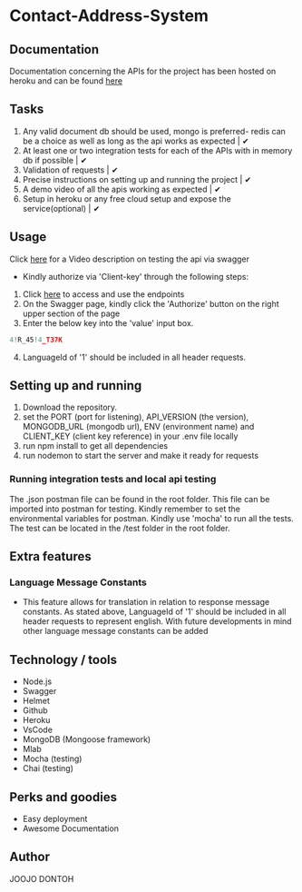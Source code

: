# Contact-Address-System


## Documentation
Documentation concerning the APIs for the project has been hosted on heroku and can be found <a href="https://demo-contacts-api-airiasia.herokuapp.com/api/v1.0/api-docs/#/">here</a> 

## Tasks
1. Any valid document db should be used, mongo is preferred- redis can be a choice as well as long as the api works as expected | ✔ 
2. At least one or two integration tests for each of the APIs with in memory db if possible | ✔ 
3. Validation of requests | ✔ 
4. Precise instructions on setting up and running the project | ✔ 
5. A demo video of all the apis working as expected | ✔
6. Setup in heroku or any free cloud setup and expose the service(optional) | ✔ 

## Usage
Click <a href="https://res.cloudinary.com/dbkakssug/video/upload/v1599924101/Screen_Recording_2020-09-12_at_11.15.06_PM.mov">here</a>  for a Video description on testing the api via swagger
- Kindly authorize via 'Client-key' through the following steps:
1. Click <a href="https://demo-contacts-api-airiasia.herokuapp.com/api/v1.0/api-docs/#/">here</a>  to access and use the endpoints
2. On the Swagger page, kindly click the 'Authorize' button on the right upper section of the page
3. Enter the below key into the 'value' input box.
```javascript
4!R_45!4_T37K
```
4. LanguageId of '1' should be included in all header requests.   

## Setting up and running
1. Download the repository.
2. set the PORT (port for listening), API_VERSION (the version), MONGODB_URL (mongodb url), ENV (environment name) and CLIENT_KEY (client key reference) in your .env file locally
3. run npm install to get all dependencies
4. run nodemon to start the server and make it ready for requests 

### Running integration tests and local api testing
The .json postman file can be found in the root folder. This file can be imported into postman for testing. Kindly remember to set the environmental variables for postman.
Kindly use 'mocha' to run all the tests. The test can be located in the /test folder in the root folder.

## Extra features
### Language Message Constants
- This feature allows for translation in relation to response message constants. As stated above, LanguageId of '1' should be included in all header requests to represent english. With future developments in mind other language message constants can be added  
## Technology / tools
- Node.js
- Swagger
- Helmet
- Github
- Heroku
- VsCode
- MongoDB (Mongoose framework)
- Mlab
- Mocha (testing)
- Chai (testing)

## Perks and goodies
- Easy deployment
- Awesome Documentation


## Author
JOOJO DONTOH
